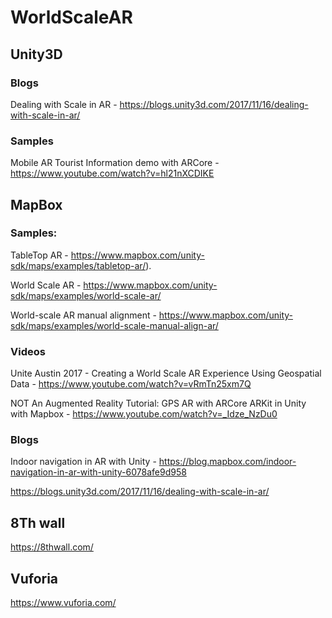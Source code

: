 # WorldScaleAR

## Unity3D

### Blogs

Dealing with Scale in AR - https://blogs.unity3d.com/2017/11/16/dealing-with-scale-in-ar/

### Samples

Mobile AR Tourist Information demo with ARCore - https://www.youtube.com/watch?v=hl21nXCDIKE

## MapBox

### Samples: 

TableTop AR - https://www.mapbox.com/unity-sdk/maps/examples/tabletop-ar/).

World Scale AR - https://www.mapbox.com/unity-sdk/maps/examples/world-scale-ar/

World-scale AR manual alignment - https://www.mapbox.com/unity-sdk/maps/examples/world-scale-manual-align-ar/

### Videos

Unite Austin 2017 - Creating a World Scale AR Experience Using Geospatial Data - https://www.youtube.com/watch?v=vRmTn25xm7Q

NOT An Augmented Reality Tutorial: GPS AR with ARCore ARKit in Unity with Mapbox - https://www.youtube.com/watch?v=_Idze_NzDu0

### Blogs

Indoor navigation in AR with Unity - https://blog.mapbox.com/indoor-navigation-in-ar-with-unity-6078afe9d958

https://blogs.unity3d.com/2017/11/16/dealing-with-scale-in-ar/

## 8Th wall

https://8thwall.com/

## Vuforia

https://www.vuforia.com/
